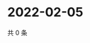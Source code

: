 # 2022-02-05

共 0 条

<!-- BEGIN WEIBO -->
<!-- 最后更新时间 Sat Feb 05 2022 17:12:01 GMT+0800 (China Standard Time) -->

<!-- END WEIBO -->
